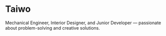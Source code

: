 # Taiwo
Mechanical Engineer, Interior Designer, and Junior Developer — passionate about problem-solving and creative solutions.
